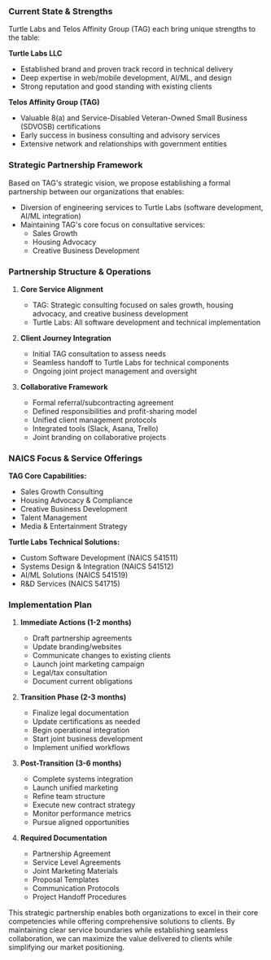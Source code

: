 ### Current State & Strengths

Turtle Labs and Telos Affinity Group (TAG) each bring unique strengths to the table:

**Turtle Labs LLC**

- Established brand and proven track record in technical delivery
- Deep expertise in web/mobile development, AI/ML, and design
- Strong reputation and good standing with existing clients

**Telos Affinity Group (TAG)**

- Valuable 8(a) and Service-Disabled Veteran-Owned Small Business (SDVOSB) certifications
- Early success in business consulting and advisory services
- Extensive network and relationships with government entities

### Strategic Partnership Framework

Based on TAG's strategic vision, we propose establishing a formal partnership between our organizations that enables:

- Diversion of engineering services to Turtle Labs (software development, AI/ML integration)
- Maintaining TAG's core focus on consultative services:
  - Sales Growth
  - Housing Advocacy
  - Creative Business Development

### Partnership Structure & Operations

1. **Core Service Alignment**

   - TAG: Strategic consulting focused on sales growth, housing advocacy, and creative business development
   - Turtle Labs: All software development and technical implementation

2. **Client Journey Integration**

   - Initial TAG consultation to assess needs
   - Seamless handoff to Turtle Labs for technical components
   - Ongoing joint project management and oversight

3. **Collaborative Framework**
   - Formal referral/subcontracting agreement
   - Defined responsibilities and profit-sharing model
   - Unified client management protocols
   - Integrated tools (Slack, Asana, Trello)
   - Joint branding on collaborative projects

### NAICS Focus & Service Offerings

**TAG Core Capabilities:**

- Sales Growth Consulting
- Housing Advocacy & Compliance
- Creative Business Development
- Talent Management
- Media & Entertainment Strategy

**Turtle Labs Technical Solutions:**

- Custom Software Development (NAICS 541511)
- Systems Design & Integration (NAICS 541512)
- AI/ML Solutions (NAICS 541519)
- R&D Services (NAICS 541715)

### Implementation Plan

1. **Immediate Actions (1-2 months)**

   - Draft partnership agreements
   - Update branding/websites
   - Communicate changes to existing clients
   - Launch joint marketing campaign
   - Legal/tax consultation
   - Document current obligations

2. **Transition Phase (2-3 months)**

   - Finalize legal documentation
   - Update certifications as needed
   - Begin operational integration
   - Start joint business development
   - Implement unified workflows

3. **Post-Transition (3-6 months)**

   - Complete systems integration
   - Launch unified marketing
   - Refine team structure
   - Execute new contract strategy
   - Monitor performance metrics
   - Pursue aligned opportunities

4. **Required Documentation**
   - Partnership Agreement
   - Service Level Agreements
   - Joint Marketing Materials
   - Proposal Templates
   - Communication Protocols
   - Project Handoff Procedures

This strategic partnership enables both organizations to excel in their core competencies while offering comprehensive solutions to clients. By maintaining clear service boundaries while establishing seamless collaboration, we can maximize the value delivered to clients while simplifying our market positioning.
